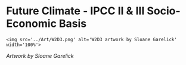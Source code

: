 # Future Climate - IPCC II & III Socio-Economic Basis

 ````{div} full-width 
 <img src='../Art/W2D3.png' alt='W2D3 artwork by Sloane Garelick' width='100%'> 
```` 

*Artwork by Sloane Garelick*